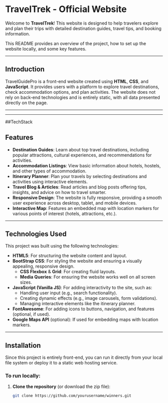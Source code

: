 # TravelTrek - Official Website

Welcome to **TravelTrek**! This website is designed to help travelers explore and plan their trips with detailed destination guides, travel tips, and booking information.

This README provides an overview of the project, how to set up the website locally, and some key features.



---

## Introduction

TravelGuidePro is a front-end website created using **HTML**, **CSS**, and **JavaScript**. It provides users with a platform to explore travel destinations, check accommodation options, and plan activities. The website does not rely on back-end technologies and is entirely static, with all data presented directly on the page.

---


---
##TechStack
## Features

- **Destination Guides**: Learn about top travel destinations, including popular attractions, cultural experiences, and recommendations for activities.
- **Accommodation Listings**: View basic information about hotels, hostels, and other types of accommodation.
- **Itinerary Planner**: Plan your travels by selecting destinations and activities using interactive elements.
- **Travel Blog & Articles**: Read articles and blog posts offering tips, insights, and advice on how to travel smarter.
- **Responsive Design**: The website is fully responsive, providing a smooth user experience across desktop, tablet, and mobile devices.
- **Interactive Map**: Features an embedded map with location markers for various points of interest (hotels, attractions, etc.).

---

## Technologies Used

This project was built using the following technologies:

- **HTML5**: For structuring the website content and layout.
- **BootStrap CSS**: For styling the website and ensuring a visually appealing, responsive design.
  - **CSS Flexbox** & **Grid**: For creating fluid layouts.
  - **Media Queries**: For ensuring the website works well on all screen sizes.
- **JavaScript (Vanilla JS)**: For adding interactivity to the site, such as:
  - Handling user input (e.g., search functionality).
  - Creating dynamic effects (e.g., image carousels, form validations).
  - Managing interactive elements like the itinerary planner.
- **FontAwesome**: For adding icons to buttons, navigation, and features (optional, if used).
- **Google Maps API** (optional): If used for embedding maps with location markers.

---

## Installation

Since this project is entirely front-end, you can run it directly from your local file system or deploy it to a static web hosting service.

### To run locally:

1. **Clone the repository** (or download the zip file):
   ```bash
   git clone https://github.com/yourusername/winners.git
  
